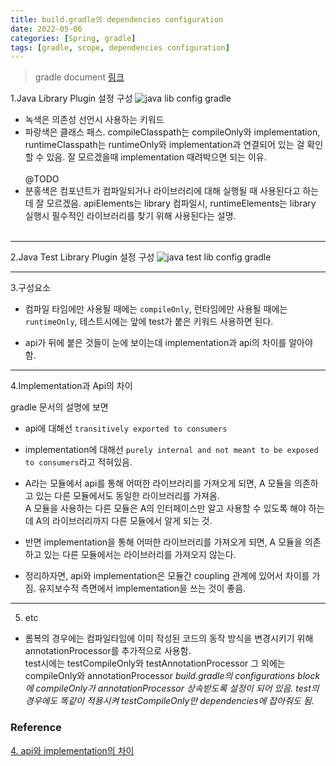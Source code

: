 ```yaml
---
title: build.gradle의 dependencies configuration
date: 2022-05-06
categories: [Spring, gradle]
tags: [gradle, scope, dependencies configuration]
---
```


> gradle document [링크](https://docs.gradle.org/current/userguide/java_library_plugin.html)

1.Java Library Plugin 설정 구성
![java lib config gradle](../../assets/img/1.png)

- 녹색은 의존성 선언시 사용하는 키워드
- 파랑색은 클래스 패스. compileClasspath는 compileOnly와 implementation, runtimeClasspath는 runtimeOnly와 implementation과 연결되어 있는 걸 확인할 수 있음. 잘 모르겠을때 implementation 때려박으면 되는 이유.
  <br><br>
  @TODO
- 분홍색은 컴포넌트가 컴파일되거나 라이브러리에 대해 실행될 때 사용된다고 하는데 잘 모르겠음. apiElements는 library 컴파일시, runtimeElements는 library 실행시 필수적인 라이브러리를 찾기 위해 사용된다는 설명.
  <br><br>

---

2.Java Test Library Plugin 설정 구성
![java test lib config gradle](../../assets/img/2.png)

---

3.구성요소

- 컴파일 타임에만 사용될 때에는 `compileOnly`, 런타임에만 사용될 때에는 `runtimeOnly`, 테스트시에는 앞에 test가 붙은 키워드 사용하면 된다.

- api가 뒤에 붙은 것들이 눈에 보이는데 implementation과 api의 차이를 알아야 함.

---

4.Implementation과 Api의 차이

gradle 문서의 설명에 보면

- api에 대해선 `transitively exported to consumers`
- implementation에 대해선 `purely internal and not meant to be exposed to consumers`라고 적혀있음.

- A라는 모듈에서 api를 통해 어떠한 라이브러리를 가져오게 되면, A 모듈을 의존하고 있는 다른 모듈에서도 동일한 라이브러리를 가져옴. <br>A 모듈을 사용하는 다른 모듈은 A의 인터페이스만 알고 사용할 수 있도록 해야 하는데 A의 라이브러리까지 다른 모듈에서 알게 되는 것.

- 반면 implementation을 통해 어떠한 라이브러리를 가져오게 되면, A 모듈을 의존하고 있는 다른 모듈에서는 라이브러리를 가져오지 않는다.

- 정리하자면, api와 implementation은 모듈간 coupling 관계에 있어서 차이를 가짐. 유지보수적 측면에서 implementation을 쓰는 것이 좋음.

---

5. etc

- 롬복의 경우에는 컴파일타임에 이미 작성된 코드의 동작 방식을 변경시키기 위해 annotationProcessor를 추가적으로 사용함.<br>
  test시에는 testCompileOnly와 testAnnotationProcessor
  그 외에는 compileOnly와 annotationProcessor
  _build.gradle의 configurations block에 compileOnly가 annotationProcessor 상속받도록 설정이 되어 있음. test의 경우에도 똑같이 적용시켜 testCompileOnly만 dependencies에 잡아줘도 됨._

### Reference

[4. api와 implementation의 차이](https://kotlinworld.com/317)

